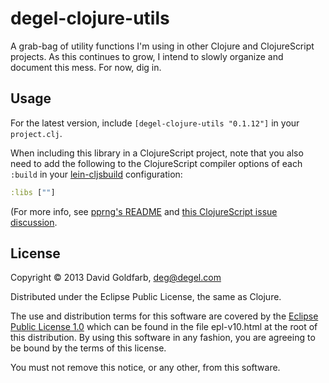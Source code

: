 # degel-clojure-utils

A grab-bag of utility functions I'm using in other Clojure and
ClojureScript projects. As this continues to grow, I intend to slowly
organize and document this mess.  For now, dig in.

## Usage

For the latest version, include `[degel-clojure-utils "0.1.12"]` in your
`project.clj`.


When including this library in a ClojureScript project, note that you
also need to add the following to the ClojureScript compiler options
of each `:build` in your
[lein-cljsbuild](https://github.com/emezeske/lein-cljsbuild)
configuration:

```clojure
:libs [""]
```

(For more info, see [pprng's
README](https://github.com/cemerick/pprng) and [this ClojureScript
issue discussion](http://dev.clojure.org/jira/browse/CLJS-526).



## License

Copyright © 2013 David Goldfarb, deg@degel.com

Distributed under the Eclipse Public License, the same as Clojure.

The use and distribution terms for this software are covered by the
[Eclipse Public License
1.0](http://opensource.org/licenses/eclipse-1.0.php) which can be
found in the file epl-v10.html at the root of this distribution.  By
using this software in any fashion, you are agreeing to be bound by
the terms of this license.

You must not remove this notice, or any other, from this software.

